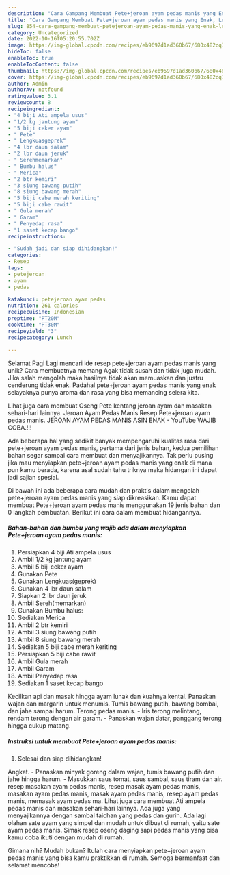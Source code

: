 ```yaml
---
description: "Cara Gampang Membuat Pete+jeroan ayam pedas manis yang Enak, Lezat"
title: "Cara Gampang Membuat Pete+jeroan ayam pedas manis yang Enak, Lezat"
slug: 854-cara-gampang-membuat-petejeroan-ayam-pedas-manis-yang-enak-lezat
category: Uncategorized
date: 2022-10-16T05:20:55.702Z
image: https://img-global.cpcdn.com/recipes/eb9697d1ad360b67/680x482cq70/petejeroan-ayam-pedas-manis-foto-resep-utama.jpg
hideToc: false
enableToc: true
enableTocContent: false
thumbnail: https://img-global.cpcdn.com/recipes/eb9697d1ad360b67/680x482cq70/petejeroan-ayam-pedas-manis-foto-resep-utama.jpg
cover: https://img-global.cpcdn.com/recipes/eb9697d1ad360b67/680x482cq70/petejeroan-ayam-pedas-manis-foto-resep-utama.jpg
author: Admin
authorAv: notfound
ratingvalue: 3.1
reviewcount: 8
recipeingredient:
- "4 biji Ati ampela usus"
- "1/2 kg jantung ayam"
- "5 biji ceker ayam"
- " Pete"
- " Lengkuasgeprek"
- "4 lbr daun salam"
- "2 lbr daun jeruk"
- " Serehmemarkan"
- " Bumbu halus"
- " Merica"
- "2 btr kemiri"
- "3 siung bawang putih"
- "8 siung bawang merah"
- "5 biji cabe merah keriting"
- "5 biji cabe rawit"
- " Gula merah"
- " Garam"
- " Penyedap rasa"
- "1 saset kecap bango"
recipeinstructions:

- "Sudah jadi dan siap dihidangkan!"
categories:
- Resep
tags:
- petejeroan
- ayam
- pedas

katakunci: petejeroan ayam pedas 
nutrition: 261 calories
recipecuisine: Indonesian
preptime: "PT20M"
cooktime: "PT30M"
recipeyield: "3"
recipecategory: Lunch

---
```



Selamat Pagi Lagi mencari ide resep pete+jeroan ayam pedas manis yang unik? Cara membuatnya memang Agak tidak susah dan tidak juga mudah. Jika salah mengolah maka hasilnya tidak akan memuaskan dan justru cenderung tidak enak. Padahal pete+jeroan ayam pedas manis yang enak selayaknya punya aroma dan rasa yang bisa memancing selera kita.


Lihat juga cara membuat Oseng Pete kentang jeroan ayam dan masakan sehari-hari lainnya. Jeroan Ayam Pedas Manis Resep Pete+jeroan ayam pedas manis. JEROAN AYAM PEDAS MANIS ASIN ENAK - YouTube WAJIB COBA.!!!

Ada beberapa hal yang sedikit banyak mempengaruhi kualitas rasa dari pete+jeroan ayam pedas manis, pertama dari jenis bahan, kedua pemilihan bahan segar sampai cara membuat dan menyajikannya. Tak perlu pusing jika mau menyiapkan pete+jeroan ayam pedas manis yang enak di mana pun kamu berada, karena asal sudah tahu triknya maka hidangan ini dapat jadi sajian spesial.


Di bawah ini ada beberapa cara mudah dan praktis dalam mengolah pete+jeroan ayam pedas manis yang siap dikreasikan. Kamu dapat membuat Pete+jeroan ayam pedas manis menggunakan 19 jenis bahan dan 0 langkah pembuatan. Berikut ini cara dalam membuat hidangannya.

<!--inarticleads1-->

##### Bahan-bahan dan bumbu yang wajib ada dalam menyiapkan Pete+jeroan ayam pedas manis:

1. Persiapkan 4 biji Ati ampela usus
1. Ambil 1/2 kg jantung ayam
1. Ambil 5 biji ceker ayam
1. Gunakan  Pete
1. Gunakan  Lengkuas(geprek)
1. Gunakan 4 lbr daun salam
1. Siapkan 2 lbr daun jeruk
1. Ambil  Sereh(memarkan)
1. Gunakan  Bumbu halus:
1. Sediakan  Merica
1. Ambil 2 btr kemiri
1. Ambil 3 siung bawang putih
1. Ambil 8 siung bawang merah
1. Sediakan 5 biji cabe merah keriting
1. Persiapkan 5 biji cabe rawit
1. Ambil  Gula merah
1. Ambil  Garam
1. Ambil  Penyedap rasa
1. Sediakan 1 saset kecap bango


Kecilkan api dan masak hingga ayam lunak dan kuahnya kental. Panaskan wajan dan margarin untuk menumis. Tumis bawang putih, bawang bombai, dan jahe sampai harum. Terong pedas manis. - Iris terong melintang, rendam terong dengan air garam. - Panaskan wajan datar, panggang terong hingga cukup matang. 

<!--inarticleads2-->

##### Instruksi untuk membuat Pete+jeroan ayam pedas manis:


1. Selesai dan siap dihidangkan!

Angkat. - Panaskan minyak goreng dalam wajan, tumis bawang putih dan jahe hingga harum. - Masukkan saus tomat, saus sambal, saus tiram dan air. resep masakan ayam pedas manis, resep masak ayam pedas manis, masakan ayam pedas manis, masak ayam pedas manis, resep ayam pedas manis, memasak ayam pedas ma. Lihat juga cara membuat Ati ampela pedas manis dan masakan sehari-hari lainnya. Ada juga yang menyajikannya dengan sambal taichan yang pedas dan gurih. Ada lagi olahan sate ayam yang simpel dan mudah untuk dibuat di rumah, yaitu sate ayam pedas manis. Simak resep oseng daging sapi pedas manis yang bisa kamu coba ikuti dengan mudah di rumah. 

Gimana nih? Mudah bukan? Itulah cara menyiapkan pete+jeroan ayam pedas manis yang bisa kamu praktikkan di rumah. Semoga bermanfaat dan selamat mencoba!
